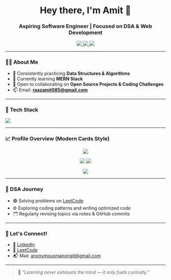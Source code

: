 <h1 align="center">Hey there, I'm Amit 👋</h1>
<h3 align="center">Aspiring Software Engineer | Focused on DSA & Web Development</h3>

<p align="center">
  <a href="https://linkedin.com/in/anonymous-developer-41b915187/">
    <img src="https://img.shields.io/badge/LinkedIn-blue?style=for-the-badge&logo=linkedin&logoColor=white" />
  </a>
  <a href="mailto:anonymousmanongit@gmail.com">
    <img src="https://img.shields.io/badge/Gmail-D14836?style=for-the-badge&logo=gmail&logoColor=white" />
  </a>
  <a href="https://leetcode.com/u/Anonymousintrovert/">
    <img src="https://img.shields.io/badge/LeetCode-FFA116?style=for-the-badge&logo=leetcode&logoColor=black" />
  </a>
</p>

---

### 👨‍💻 About Me
- 🎯 Consistently practicing **Data Structures & Algorithms**
- 🌱 Currently learning **MERN Stack**
- 🤝 Open to collaborating on **Open Source Projects & Coding Challenges**
- 📫 Email: **raazamit085@gmail.com**

---

### 🚀 Tech Stack
<p align="left">
  <img src="https://skillicons.dev/icons?i=cpp,js,react,python,nodejs,mongodb,git,github,linux,vscode" />
</p>

---

### 📈 Profile Overview (Modern Cards Style)

<p align="center">
  <img src="https://github-profile-summary-cards.vercel.app/api/cards/profile-details?username=Anonymousmanongit&theme=github_dark" />
</p>

<p align="center">
  <img src="https://github-profile-summary-cards.vercel.app/api/cards/repos-per-language?username=Anonymousmanongit&theme=github_dark" />
  <img src="https://github-profile-summary-cards.vercel.app/api/cards/most-commit-language?username=Anonymousmanongit&theme=github_dark" />
</p>

<p align="center">
  <img src="https://github-profile-summary-cards.vercel.app/api/cards/productive-time?username=Anonymousmanongit&theme=github_dark&utcOffset=+5.5" />
</p>

---

### 🧠 DSA Journey
- 🟢 Solving problems on [LeetCode](https://leetcode.com/u/Anonymousintrovert/)
- ⚙️ Exploring coding patterns and writing optimized code
- 🗂️ Regularly revising topics via notes & GitHub commits

---

### 🔗 Let's Connect!
- 💼 [LinkedIn](https://linkedin.com/in/anonymous-developer-41b915187/)
- 🧠 [LeetCode](https://leetcode.com/u/Anonymousintrovert/)
- 📬 Mail: anonymousmanongit@gmail.com

---

> 🧩 *“Learning never exhausts the mind — it only fuels curiosity.”*
